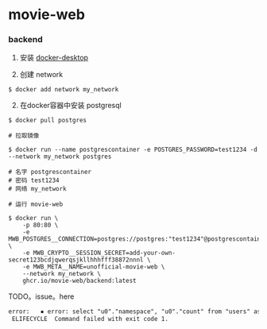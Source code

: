 # movie-web

### backend
1. 安装 [docker-desktop](https://www.docker.com/)

2. 创建 network

```shell
$ docker add network my_network
```

2. 在docker容器中安装 postgresql

```shell
$ docker pull postgres

# 拉取镜像

$ docker run --name postgrescontainer -e POSTGRES_PASSWORD=test1234 -d --network my_network postgres

# 名字 postgrescontainer
# 密码 test1234
# 网络 my_network

# 运行 movie-web

$ docker run \
    -p 80:80 \
    -e MWB_POSTGRES__CONNECTION=postgres://postgres:"test1234"@postgrescontainer:5432 \
    -e MWB_CRYPTO__SESSION_SECRET=add-your-own-secret123bcdjqwerqsjkllhhhfff38872nnnl \
    -e MWB_META__NAME=unofficial-movie-web \
    --network my_network \
    ghcr.io/movie-web/backend:latest

```

TODO。issue。here

```txt
error:   ▪ error: select "u0"."namespace", "u0"."count" from "users" as "u0" group by "u0"."namespace" - relation "users" does not exist +10ms
 ELIFECYCLE  Command failed with exit code 1.
```
